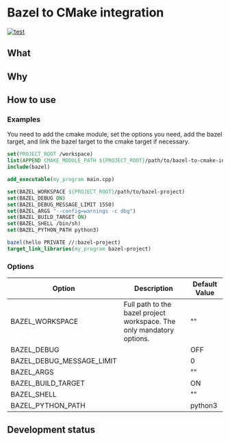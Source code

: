 # Bazel to CMake integration

[![test](https://github.com/andreiavrammsd/bazel-to-cmake-integration/workflows/test/badge.svg)](https://github.com/andreiavrammsd/bazel-to-cmake-integration/actions/workflows/test.yml)

## What


## Why


## How to use

### Examples

You need to add the cmake module, set the options you need, add the bazel target, and link the bazel target to the cmake target if necessary.

```cmake
set(PROJECT_ROOT /workspace)
list(APPEND CMAKE_MODULE_PATH ${PROJECT_ROOT}/path/to/bazel-to-cmake-integration)
include(bazel)

add_executable(my_program main.cpp)

set(BAZEL_WORKSPACE ${PROJECT_ROOT}/path/to/bazel-project)
set(BAZEL_DEBUG ON)
set(BAZEL_DEBUG_MESSAGE_LIMIT 1550)
set(BAZEL_ARGS "--config=warnings -c dbg")
set(BAZEL_BUILD_TARGET ON)
set(BAZEL_SHELL /bin/sh)
set(BAZEL_PYTHON_PATH python3)

bazel(hello PRIVATE //:bazel-project)
target_link_libraries(my_program bazel-project)
```

### Options

| Option                      | Description             | Default Value |
|----------------------------|--------------------------|----------------|
| BAZEL_WORKSPACE            | Full path to the bazel project workspace. The only mandatory options.                         | ""             |
| BAZEL_DEBUG                |                          | OFF            |
| BAZEL_DEBUG_MESSAGE_LIMIT  |                          | 0              |
| BAZEL_ARGS                 |                          | ""             |
| BAZEL_BUILD_TARGET         |                          | ON             |
| BAZEL_SHELL                |                          | ""             |
| BAZEL_PYTHON_PATH          |                          | python3        |


## Development status
